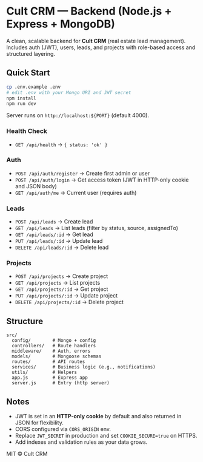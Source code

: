 
# Cult CRM — Backend (Node.js + Express + MongoDB)

A clean, scalable backend for **Cult CRM** (real estate lead management). Includes auth (JWT), users, leads, and projects with role-based access and structured layering.

## Quick Start

```bash
cp .env.example .env
# edit .env with your Mongo URI and JWT secret
npm install
npm run dev
```

Server runs on `http://localhost:${PORT}` (default 4000).

### Health Check
- `GET /api/health` → `{ status: 'ok' }`

### Auth
- `POST /api/auth/register` → Create first admin or user
- `POST /api/auth/login` → Get access token (JWT in HTTP-only cookie and JSON body)
- `GET /api/auth/me` → Current user (requires auth)

### Leads
- `POST /api/leads` → Create lead
- `GET /api/leads` → List leads (filter by status, source, assignedTo)
- `GET /api/leads/:id` → Get lead
- `PUT /api/leads/:id` → Update lead
- `DELETE /api/leads/:id` → Delete lead

### Projects
- `POST /api/projects` → Create project
- `GET /api/projects` → List projects
- `GET /api/projects/:id` → Get project
- `PUT /api/projects/:id` → Update project
- `DELETE /api/projects/:id` → Delete project

## Structure
```
src/
  config/        # Mongo + config
  controllers/   # Route handlers
  middleware/    # Auth, errors
  models/        # Mongoose schemas
  routes/        # API routes
  services/      # Business logic (e.g., notifications)
  utils/         # Helpers
  app.js         # Express app
  server.js      # Entry (http server)
```

## Notes
- JWT is set in an **HTTP-only cookie** by default and also returned in JSON for flexibility.
- CORS configured via `CORS_ORIGIN` env.
- Replace `JWT_SECRET` in production and set `COOKIE_SECURE=true` on HTTPS.
- Add indexes and validation rules as your data grows.

MIT © Cult CRM
